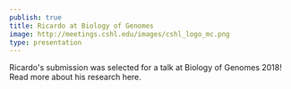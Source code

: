 ```yaml
---
publish: true
title: Ricardo at Biology of Genomes
image: http://meetings.cshl.edu/images/cshl_logo_mc.png
type: presentation
---
```


Ricardo's submission was selected for a talk at Biology of Genomes 2018! Read
more about his research here.
